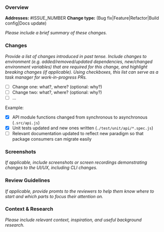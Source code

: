 ### Overview

**Addresses:** #ISSUE_NUMBER
**Change type:** (Bug fix|Feature|Refactor|Build config|Docs update)

_Please include a brief summary of these changes._

### Changes

_Provide a list of changes introduced in past tense. Include changes to environment (e.g. added/removed/updated dependencies, new/changed environment variables) that are required for this change, and highlight breaking changes (if applicable). Using checkboxes, this list can serve as a task manager for work-in-progress PRs._

- [ ] Change one: what?, where? (optional: why?)
- [ ] Change two: what?, where? (optional: why?)
- [ ] ...

Example:

- [x] API module functions changed from synchronous to asynchronous (`.src/api.js`)
- [x] Unit tests updated and new ones written (`./test/unit/api/*.spec.js`)
- [ ] Relevant documentation updated to reflect new paradigm so that package consumers can migrate easily

### Screenshots

_If applicable, include screenshots or screen recordings demonstrating changes to the UI/UX, including CLI changes._

### Review Guidelines

_If applicable, provide promts to the reviewers to help them know where to start and which parts to focus their attention on._

### Context & Research

_Please include relevant context, inspiration, and useful background research._